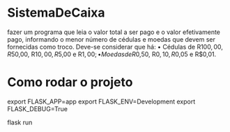 # SistemaDeCaixa
fazer um programa que leia o valor total a ser pago e o valor efetivamente pago, informando o menor número de cédulas e moedas que devem ser fornecidas como troco. Deve-se considerar que há: • Cédulas de R$100,00, R$50,00, R$10,00, R$5,00 e R$1,00; • Moedas de R$0,50, R$0,10, R$0,05 e R$0,01.

# Como rodar o projeto
export FLASK_APP=app
export FLASK_ENV=Development
export FLASK_DEBUG=True

flask run
